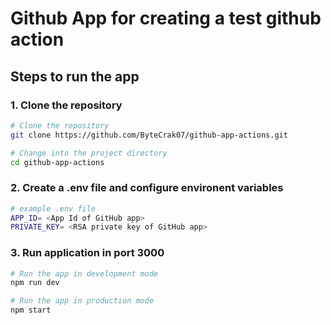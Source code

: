 # Github App for creating a test github action

## Steps to run the app

### 1. Clone the repository

```bash
# Clone the repository
git clone https://github.com/ByteCrak07/github-app-actions.git

# Change into the project directory
cd github-app-actions
```

### 2. Create a .env file and configure environent variables

```bash
# example .env file
APP_ID= <App Id of GitHub app>
PRIVATE_KEY= <RSA private key of GitHub app>
```

### 3. Run application in port 3000

```bash
# Run the app in development mode
npm run dev

# Run the app in production mode
npm start
```
